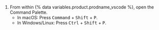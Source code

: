  1. From within {% data variables.product.prodname_vscode %}, open the Command Palette.
    - In macOS: Press <kbd>Command</kbd> + <kbd>Shift</kbd> + <kbd>P</kbd>.
    - In Windows/Linux: Press <kbd>Ctrl</kbd> + <kbd>Shift</kbd> + <kbd>P</kbd>.